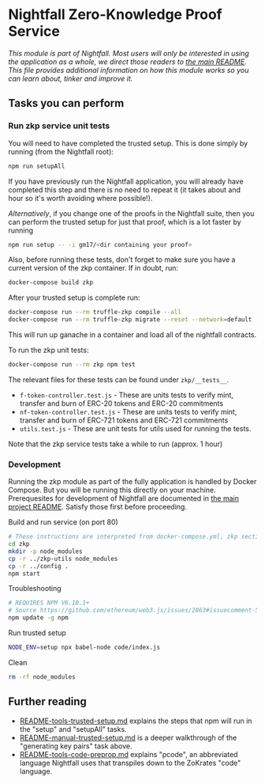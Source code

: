 # Nightfall Zero-Knowledge Proof Service

_This module is part of Nightfall. Most users will only be interested in using the application as a
whole, we direct those readers to [the main README](../../README.md). This file provides additional
information on how this module works so you can learn about, tinker and improve it._

## Tasks you can perform

### Run zkp service unit tests

You will need to have completed the trusted setup. This is done simply by running (from the
Nightfall root):

```sh
npm run setupAll
```

If you have previously run the Nightfall application, you will already have completed this step and
there is no need to repeat it (it takes about and hour so it's worth avoiding where possible!).

_Alternatively_, if you change one of the proofs in the Nightfall suite, then you can perform the
trusted setup for just that proof, which is a lot faster by running

```sh
npm run setup -- -i gm17/<dir containing your proof>
```

Also, before running these tests, don't forget to make sure you have a current version of the zkp
container. If in doubt, run:

```sh
docker-compose build zkp
```

After your trusted setup is complete run:

```sh
docker-compose run --rm truffle-zkp compile --all
docker-compose run --rm truffle-zkp migrate --reset --network=default
```

This will run up ganache in a container and load all of the nightfall contracts.

To run the zkp unit tests:

```sh
docker-compose run --rm zkp npm test
```

The relevant files for these tests can be found under `zkp/__tests__`.

- `f-token-controller.test.js` - These are units tests to verify mint, transfer and burn of ERC-20
  tokens and ERC-20 commitments
- `nf-token-controller.test.js` - These are units tests to verify mint, transfer and burn of ERC-721
  tokens and ERC-721 commitments
- `utils.test.js` - These are unit tests for utils used for running the tests.

Note that the zkp service tests take a while to run (approx. 1 hour)

### Development

Running the zkp module as part of the fully application is handled by Docker Compose. But you will
be running this directly on your machine. Prerequesites for development of Nightfall are documented
in [the main project README](../README.md). Satisfy those first before proceeding.

Build and run service (on port 80)

```sh
# These instructions are interpreted from docker-compose.yml, zkp section, and the zkp Dockerfile
cd zkp
mkdir -p node_modules
cp -r ../zkp-utils node_modules
cp -r ../config .
npm start
```

Troubleshooting

```sh
# REQUIRES NPM V6.10.1+
# Source https://github.com/ethereum/web3.js/issues/2863#issuecomment-514226742
npm update -g npm
```

Run trusted setup

```sh
NODE_ENV=setup npx babel-node code/index.js
```

Clean

```sh
rm -rf node_modules
```

## Further reading

- [README-tools-trusted-setup.md](code/README-tools-trusted-setup.md) explains the steps that npm
  will run in the "setup" and "setupAll" tasks.
- [README-manual-trusted-setup.md](code/README-manual-trusted-setup.md) is a deeper walkthrough of
  the "generating key pairs" task above.
- [README-tools-code-preprop.md](code/README-tools-code-preprop.md) explains "pcode", an abbreviated
  language Nightfall uses that transpiles down to the ZoKrates "code" language.
